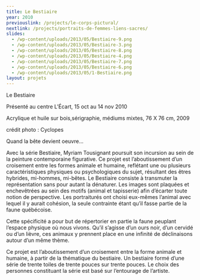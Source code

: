 ```yaml
---
title: Le Bestiaire
year: 2010
previouslink: /projects/le-corps-pictural/
nextlink: /projects/portraits-de-femmes-liens-sacres/
slides:
  - /wp-content/uploads/2013/05/Bestiaire-9.png
  - /wp-content/uploads/2013/05/Bestiaire-3.png
  - /wp-content/uploads/2013/05/Bestiaire-8.png
  - /wp-content/uploads/2013/05/Bestiaire-4.png
  - /wp-content/uploads/2013/05/Bestiaire-7.png
  - /wp-content/uploads/2013/05/Bestiaire-6.png
  - /wp-content/uploads/2013/05/1-Bestiaire.png
layout: projets
---
```

<p>Le Bestiaire</p>
<p>Présenté au centre L&rsquo;Écart, 15 oct au 14 nov 2010</p>
<p>Acrylique et huile sur bois,sérigraphie, médiums mixtes, 76 X 76 cm, 2009</p>
<p>crédit photo : Cyclopes</p>
<div class="one_half">
<p>Quand la bête devient oeuvre...</p>
<p>Avec la série Bestiaire, Myriam Tousignant poursuit son incursion au sein de la peinture contemporaine figurative. Ce projet est l’aboutissement d’un croisement entre les formes animale et humaine, reflétant une ou plusieurs caractéristiques physiques ou psychologiques du sujet, résultant des êtres hybrides, mi-hommes, mi-bêtes. Le Bestiaire consiste à transmuter la représentation sans pour autant la dénaturer. Les images sont plaquées et enchevêtrées au sein des motifs (animal et tapisserie) afin d’écarter toute notion de perspective. Les portraiturés ont choisi eux-mêmes l’animal avec lequel il y aurait cohésion, la seule contrainte étant qu’il fasse partie de la faune québécoise.</p>
</div>
<div class="one_half last">
<p>Cette spécificité a pour but de répertorier en partie la faune peuplant l’espace physique où nous vivons. Qu’il s’agisse d’un ours noir, d’un cervidé ou d’un lièvre, ces animaux y prennent place en une infinité de déclinaisons autour d’un même thème.</p>
<p>Ce projet est l’aboutissement d’un croisement entre la forme animale et humaine, à partir de la thématique du bestiaire. Un bestiaire formé d’une série de trente toiles de trente pouces sur trente pouces. Le choix des personnes constituant la série est basé sur l’entourage de l’artiste.</p>
</div>
<div class="clearboth"></div>

